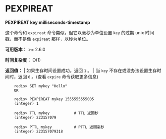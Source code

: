 # PEXPIREAT


**PEXPIREAT key milliseconds-timestamp**

这个命令和 `expireat` 命令类似，但它以毫秒为单位设置 ``key`` 的过期 unix 时间戳，而不是像 `expireat` 那样，以秒为单位。

**可用版本：**
    >= 2.6.0

**时间复杂度：**
    O(1)

**返回值：**
    | 如果生存时间设置成功，返回 ``1`` 。
    | 当 ``key`` 不存在或没办法设置生存时间时，返回 ``0`` 。(查看 `expire` 命令获取更多信息)

```
    redis> SET mykey "Hello"
    OK

    redis> PEXPIREAT mykey 1555555555005
    (integer) 1

    redis> TTL mykey           # TTL 返回秒
    (integer) 223157079

    redis> PTTL mykey          # PTTL 返回毫秒
    (integer) 223157079318
```